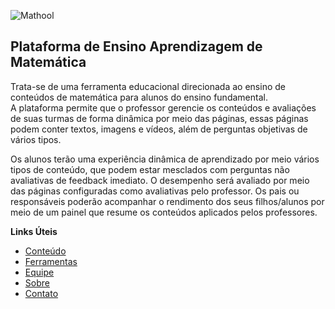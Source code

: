 ![Mathool](/logo.png "Logo Mathool")

## Plataforma de Ensino Aprendizagem de Matemática

Trata-se de uma ferramenta educacional direcionada ao ensino de conteúdos de matemática para alunos do ensino fundamental.   
A plataforma permite que o professor gerencie os conteúdos e avaliações de suas turmas de forma dinâmica por meio das páginas, essas páginas podem conter textos, imagens e vídeos, além de perguntas objetivas de vários tipos.

Os alunos terão uma experiência dinâmica de aprendizado por meio vários tipos de conteúdo, que podem estar mesclados com perguntas não avaliativas de feedback imediato. O desempenho será avaliado por meio das páginas configuradas como avaliativas pelo professor.
Os pais ou responsáveis poderão acompanhar o rendimento dos seus filhos/alunos por meio de um painel que resume os conteúdos aplicados pelos professores.

**Links Úteis**
* [Conteúdo](/#/mathcontent)
* [Ferramentas](/#/tools)
* [Equipe](/#/team)
* [Sobre](/#/about)
* [Contato](/#/contact)